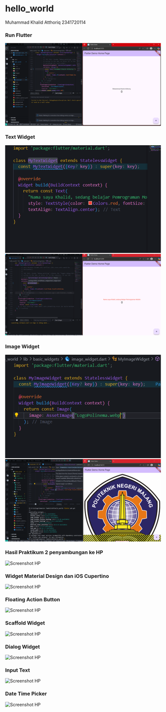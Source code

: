 # hello_world

Muhammad Khalid Atthoriq
2341720114

### Run Flutter
![Screenshot Hello_world](images/01.png)

### Text Widget
![Screenshot Widget](images/02.png)
![Screenshot Widget](images/03.png)

### Image Widget
![Screenshot Widget](images/04.png)
![Screenshot Widget](images/05.png)

### Hasil Praktikum 2 penyambungan ke HP
![Screenshot HP](/images/06.jpg)

### Widget Material Design dan iOS Cupertino
![Screenshot HP](/images/07.jpg)

### Floating Action Button
![Screenshot HP](/images/08.jpg)

### Scaffold Widget
![Screenshot HP](/images/09.jpg)

### Dialog Widget
 ![Screenshot HP](/images/10.jpg)

### Input Text
![Screenshot HP](/images/11.jpg)

### Date Time Picker
![Screenshot HP](/images/12.jpg)
